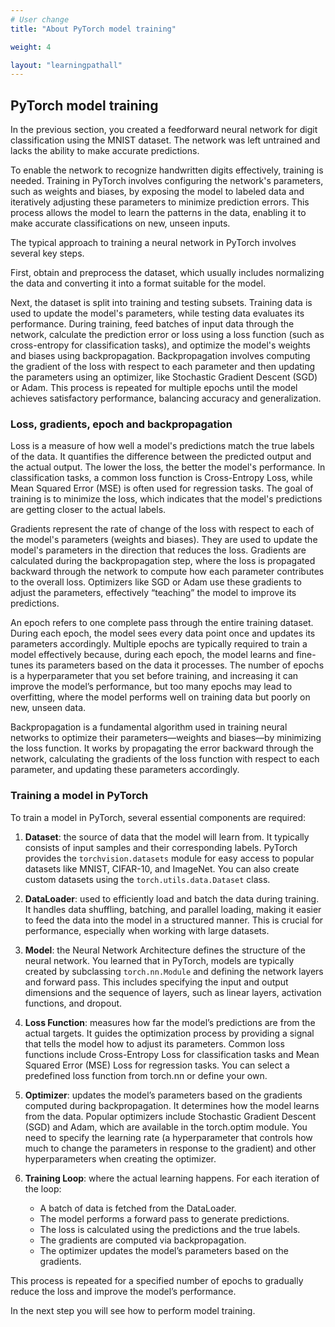 ```yaml
---
# User change
title: "About PyTorch model training"

weight: 4

layout: "learningpathall"
---
```


## PyTorch model training

In the previous section, you created a feedforward neural network for digit classification using the MNIST dataset. The network was left untrained and lacks the ability to make accurate predictions. 

To enable the network to recognize handwritten digits effectively, training is needed. Training in PyTorch involves configuring the network's parameters, such as weights and biases, by exposing the model to labeled data and iteratively adjusting these parameters to minimize prediction errors. This process allows the model to learn the patterns in the data, enabling it to make accurate classifications on new, unseen inputs.

The typical approach to training a neural network in PyTorch involves several key steps. 

First, obtain and preprocess the dataset, which usually includes normalizing the data and converting it into a format suitable for the model. 

Next, the dataset is split into training and testing subsets. Training data is used to update the model's parameters, while testing data evaluates its performance. During training, feed batches of input data through the network, calculate the prediction error or loss using a loss function (such as cross-entropy for classification tasks), and optimize the model's weights and biases using backpropagation. Backpropagation involves computing the gradient of the loss with respect to each parameter and then updating the parameters using an optimizer, like Stochastic Gradient Descent (SGD) or Adam. This process is repeated for multiple epochs until the model achieves satisfactory performance, balancing accuracy and generalization.

### Loss, gradients, epoch and backpropagation

Loss is a measure of how well a model's predictions match the true labels of the data. It quantifies the difference between the predicted output and the actual output. The lower the loss, the better the model's performance. In classification tasks, a common loss function is Cross-Entropy Loss, while Mean Squared Error (MSE) is often used for regression tasks. The goal of training is to minimize the loss, which indicates that the model's predictions are getting closer to the actual labels.

Gradients represent the rate of change of the loss with respect to each of the model's parameters (weights and biases). They are used to update the model's parameters in the direction that reduces the loss. Gradients are calculated during the backpropagation step, where the loss is propagated backward through the network to compute how each parameter contributes to the overall loss. Optimizers like SGD or Adam use these gradients to adjust the parameters, effectively “teaching” the model to improve its predictions.

An epoch refers to one complete pass through the entire training dataset. During each epoch, the model sees every data point once and updates its parameters accordingly. Multiple epochs are typically required to train a model effectively because, during each epoch, the model learns and fine-tunes its parameters based on the data it processes. The number of epochs is a hyperparameter that you set before training, and increasing it can improve the model’s performance, but too many epochs may lead to overfitting, where the model performs well on training data but poorly on new, unseen data.

Backpropagation is a fundamental algorithm used in training neural networks to optimize their parameters—weights and biases—by minimizing the loss function. It works by propagating the error backward through the network, calculating the gradients of the loss function with respect to each parameter, and updating these parameters accordingly.

### Training a model in PyTorch

To train a model in PyTorch, several essential components are required:

1. **Dataset**: the source of data that the model will learn from. It typically consists of input samples and their corresponding labels. PyTorch provides the `torchvision.datasets` module for easy access to popular datasets like MNIST, CIFAR-10, and ImageNet. You can also create custom datasets using the `torch.utils.data.Dataset` class.

2. **DataLoader**: used to efficiently load and batch the data during training. It handles data shuffling, batching, and parallel loading, making it easier to feed the data into the model in a structured manner. This is crucial for performance, especially when working with large datasets.

3. **Model**: the Neural Network Architecture defines the structure of the neural network. You learned that in PyTorch, models are typically created by subclassing `torch.nn.Module` and defining the network layers and forward pass. This includes specifying the input and output dimensions and the sequence of layers, such as linear layers, activation functions, and dropout.

4. **Loss Function**: measures how far the model’s predictions are from the actual targets. It guides the optimization process by providing a signal that tells the model how to adjust its parameters. Common loss functions include Cross-Entropy Loss for classification tasks and Mean Squared Error (MSE) Loss for regression tasks. You can select a predefined loss function from torch.nn or define your own.

5. **Optimizer**: updates the model’s parameters based on the gradients computed during backpropagation. It determines how the model learns from the data. Popular optimizers include Stochastic Gradient Descent (SGD) and Adam, which are available in the torch.optim module. You need to specify the learning rate (a hyperparameter that controls how much to change the parameters in response to the gradient) and other hyperparameters when creating the optimizer.

6. **Training Loop**: where the actual learning happens. For each iteration of the loop:
    * A batch of data is fetched from the DataLoader.
    * The model performs a forward pass to generate predictions.
    * The loss is calculated using the predictions and the true labels.
    * The gradients are computed via backpropagation.
    * The optimizer updates the model’s parameters based on the gradients.

This process is repeated for a specified number of epochs to gradually reduce the loss and improve the model’s performance.

In the next step you will see how to perform model training.
